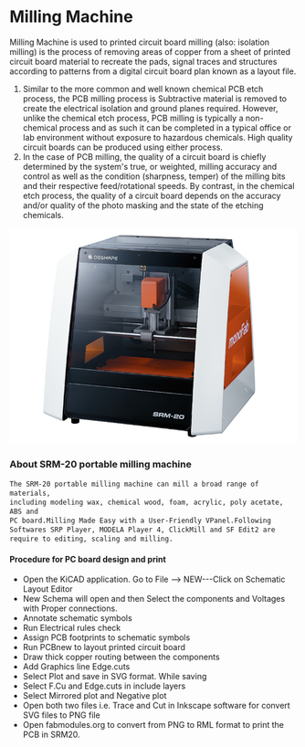 # Milling Machine
Milling Machine is used to printed circuit board milling (also: isolation milling) is the process of removing areas of copper from a sheet of printed circuit board material to recreate the pads, signal traces and structures according to patterns from a digital circuit board plan known as a layout file.  
 1. Similar to the more common and well known chemical PCB etch process, the PCB milling process is Subtractive material is removed to create the electrical isolation and ground planes required. However, unlike the chemical etch process, PCB milling is typically a non-chemical process and as such it can be completed in a typical office or lab environment without exposure to hazardous chemicals. High quality circuit boards can be produced using either process.  
 2. In the case of PCB milling, the quality of a circuit board is chiefly determined by the system's true, or weighted, milling accuracy and control as well as the condition (sharpness, temper) of the milling bits and their respective feed/rotational speeds. By contrast, in the chemical etch process, the quality of a circuit board depends on the accuracy and/or quality of the photo masking and the state of the etching chemicals.

![](image/millingmachine.jpg) 


### About SRM-20 portable milling machine 
    The SRM-20 portable milling machine can mill a broad range of materials,  
    including modeling wax, chemical wood, foam, acrylic, poly acetate, ABS and  
    PC board.Milling Made Easy with a User-Friendly VPanel.Following   
    Softwares SRP Player, MODELA Player 4, ClickMill and SF Edit2 are   
    require to editing, scaling and milling.

#### Procedure for PC board design and print 
- Open the KiCAD application. Go to File --> NEW---Click on Schematic Layout Editor
- New Schema will open and then Select the components and Voltages with Proper connections.
- Annotate schematic symbols 
- Run Electrical rules check 
- Assign PCB footprints to schematic symbols
- Run PCBnew to layout printed circuit board 
- Draw thick copper routing between the components
- Add Graphics line Edge.cuts 
- Select Plot and save in SVG format. While saving 
- Select F.Cu and Edge.cuts in include layers 
- Select Mirrored plot and Negative plot 
- Open both two files i.e. Trace and Cut in Inkscape software for convert SVG files to PNG file 
- Open fabmodules.org to convert from PNG to RML format to print the PCB in SRM20. 
